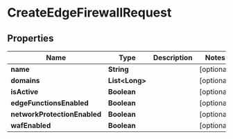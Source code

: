 

# CreateEdgeFirewallRequest


## Properties

| Name | Type | Description | Notes |
|------------ | ------------- | ------------- | -------------|
|**name** | **String** |  |  [optional] |
|**domains** | **List&lt;Long&gt;** |  |  [optional] |
|**isActive** | **Boolean** |  |  [optional] |
|**edgeFunctionsEnabled** | **Boolean** |  |  [optional] |
|**networkProtectionEnabled** | **Boolean** |  |  [optional] |
|**wafEnabled** | **Boolean** |  |  [optional] |




